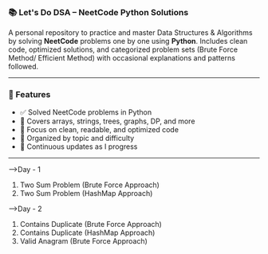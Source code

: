 ### 📚 Let's Do DSA – NeetCode Python Solutions

A personal repository to practice and master Data Structures & Algorithms by solving **NeetCode** problems one by one using **Python**.
Includes clean code, optimized solutions, and categorized problem sets (Brute Force Method/ Efficient Method) with occasional explanations and patterns followed.

---

### 🔧 Features

* ✅ Solved NeetCode problems in Python
* 🔢 Covers arrays, strings, trees, graphs, DP, and more
* 🧠 Focus on clean, readable, and optimized code
* 📂 Organized by topic and difficulty
* 🚀 Continuous updates as I progress

---

-->Day - 1
   1. Two Sum Problem (Brute Force Approach)
   2. Two Sum Problem (HashMap Approach)

-->Day - 2
   1. Contains Duplicate (Brute Force Approach)
   2. Contains Duplicate (HashMap Approach)
   3. Valid Anagram (Brute Force Approach)
